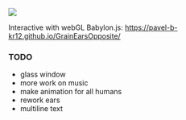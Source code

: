 ![](/scr/1.jpg)

Interactive with webGL Babylon.js: <https://pavel-b-kr12.github.io/GrainEarsOpposite/>

### TODO
* glass window
* more work on music
* make animation for all humans
* rework ears
* multiline text


